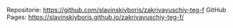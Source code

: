 Repositorie: https://github.com/slavinskiyboris/zakrivayuschiy-teg-f
GitHub Pages: https://slavinskiyboris.github.io/zakrivayuschiy-teg-f/
